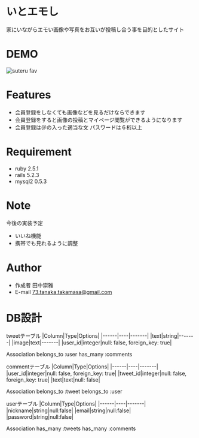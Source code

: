 # いとエモし
 
家にいながらエモい画像や写真をお互いが投稿し合う事を目的としたサイト
 
# DEMO
 
![suteru fav](https://user-images.githubusercontent.com/62592199/86585640-bd13b480-bfc1-11ea-8c2d-969a410b329d.png)

# Features
 
* 会員登録をしなくても画像などを見るだけならできます
* 会員登録をすると画像の投稿とマイページ閲覧ができるようになります
* 会員登録は＠の入った適当な文 パスワードは６桁以上
 
# Requirement
 
* ruby 2.5.1
* rails 5.2.3
* mysql2 0.5.3
  
# Note
 
今後の実装予定
 * いいね機能
 * 携帯でも見れるように調整
 
# Author
 
* 作成者   田中崇雅
* E-mail  73.tanaka.takamasa@gmail.com


# DB設計
tweetテーブル
|Column|Type|Options|
|------|----|-------|
|text|string|-------|
|image|text|-------|
|user_id|integer|null: false, foreign_key: true|

Association
belongs_to :user
has_many :comments


commentテーブル
|Column|Type|Options|
|------|----|-------|
|user_id|integer|null: false, foreign_key: true|
|tweet_id|integer|null: false, foreign_key: true|
|text|text|null: false|

Association
belongs_to :tweet
belongs_to :user


userテーブル
|Column|Type|Options|
|------|----|-------|
|nickname|string|null:false|
|email|string|null:false|
|password|string|null:false|

Association
has_many :tweets
has_many :comments
